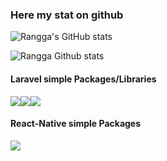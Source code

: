 <!--
**ranggadarmajati/ranggadarmajati** is a ✨ _special_ ✨ repository because its `README.md` (this file) appears on your GitHub profile.
-->

<!--
- 🔭 I’m currently working for knowledgecatalyst.io
- 🌱 I’m currently learning ...
- 👯 I’m looking to collaborate on ...
- 🤔 I’m looking for help with ...
- 💬 Ask me about ...
- 📫 How to reach me: ...
- 😄 Pronouns: ...
- ⚡ Fun fact: ...
-->

### Here my stat on github
![Rangga's GitHub stats](https://github-readme-stats.vercel.app/api?username=ranggadarmajati&count_private=true&show_icons=true&theme=monokai&hide=contribs)

![Rangga Github stats](https://github-readme-stats.vercel.app/api/top-langs/?username=ranggadarmajati&theme=monokai&layout=compact)

#### Laravel simple Packages/Libraries
![](https://github-readme-stats.vercel.app/api/pin/?username=ranggadarmajati&repo=laravelClient&theme=react&show_owner=false)![](https://github-readme-stats.vercel.app/api/pin/?username=ranggadarmajati&repo=LaravelRajaOngkir&theme=react)![](https://github-readme-stats.vercel.app/api/pin/?username=ranggadarmajati&repo=flash-me&theme=react)

#### React-Native simple Packages
![](https://github-readme-stats.vercel.app/api/pin/?username=ranggadarmajati&repo=react-native-geocoder-osm&theme=react)
